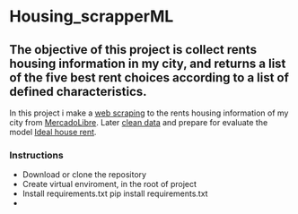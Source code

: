# Housing_scrapperML

## The objective of this project is collect rents housing information in my city, and returns a list of the five best rent choices according to a list of defined characteristics.

In this project i make a [web scraping](https://github.com/alexrods/Housing_scrapperML/blob/main/scrapper.py) to the rents housing information of my city from [MercadoLibre](https://www.mercadolibre.com.mx/c/inmuebles). Later [clean data](https://github.com/alexrods/Housing_scrapperML/blob/main/data_engineering.py) and prepare for evaluate the model [Ideal house rent](https://github.com/alexrods/Housing_scrapperML/blob/main/model.py).
### Instructions

* Download or clone the repository
* Create virtual enviroment, in the root of project
* Install requirements.txt
		pip install requirements.txt
* 


